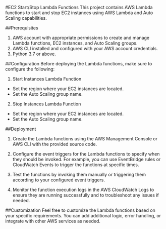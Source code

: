 #EC2 Start/Stop Lambda Functions
This project contains AWS Lambda functions to start and stop EC2 instances using AWS Lambda and Auto Scaling capabilities.

##Prerequisites
1. AWS account with appropriate permissions to create and manage Lambda functions, EC2 instances, and Auto Scaling groups.
2. AWS CLI installed and configured with your AWS account credentials.
3. Python 3.7 or above.

##Configuration
Before deploying the Lambda functions, make sure to configure the following:

1. Start Instances Lambda Function
 * Set the region where your EC2 instances are located.
 * Set the Auto Scaling group name.
2. Stop Instances Lambda Function
 * Set the region where your EC2 instances are located.
 * Set the Auto Scaling group name.

##Deployment
1. Create the Lambda functions using the AWS Management Console or AWS CLI with the provided source code.

2. Configure the event triggers for the Lambda functions to specify when they should be invoked. For example, you can use EventBridge rules or CloudWatch Events to trigger the functions at specific times.

3. Test the functions by invoking them manually or triggering them according to your configured event triggers.

4. Monitor the function execution logs in the AWS CloudWatch Logs to ensure they are running successfully and to troubleshoot any issues if needed.

##Customization
Feel free to customize the Lambda functions based on your specific requirements. You can add additional logic, error handling, or integrate with other AWS services as needed.
